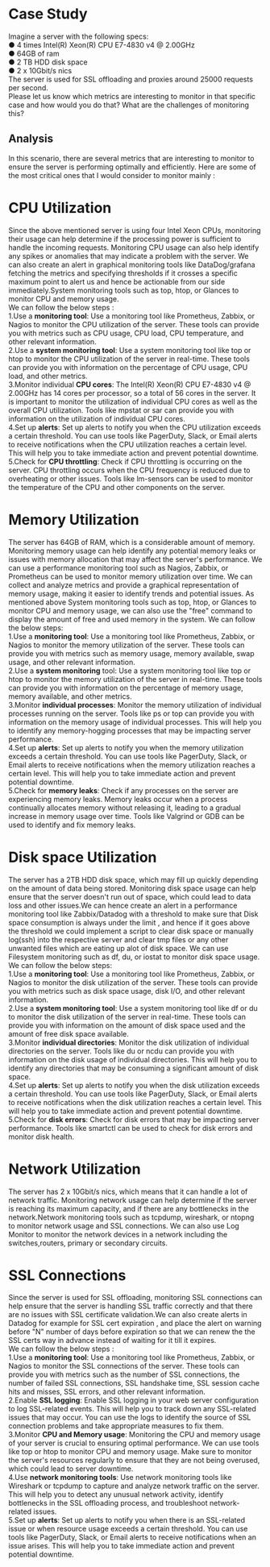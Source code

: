 # Case Study  
Imagine a server with the following specs:  
● 4 times Intel(R) Xeon(R) CPU E7-4830 v4 @ 2.00GHz  
● 64GB of ram  
● 2 TB HDD disk space  
● 2 x 10Gbit/s nics  
The server is used for SSL offloading and proxies around 25000 requests per second.   
Please let us know which metrics are interesting to monitor in that specific case and how would you do that? What are the challenges of monitoring this?  

## Analysis  
In this scenario, there are several metrics that are interesting to monitor to ensure the server is performing optimally and efficiently. Here are some of the most critical ones that I would consider to monitor mainly :  

# CPU Utilization
Since the above mentioned server is using four Intel Xeon CPUs, monitoring their usage can help determine if the processing power is sufficient to handle the incoming requests. Monitoring CPU usage can also help identify any spikes or anomalies that may indicate a problem with the server. We can also create an alert in graphical monitoring tools like DataDog/grafana fetching the metrics and specifying thresholds if it crosses a specific maximum point to alert us and hence be actionable from our side immediately.System monitoring tools such as top, htop, or Glances to monitor CPU and memory usage.  
We can follow the below steps :  
1.Use a **monitoring tool**: Use a monitoring tool like Prometheus, Zabbix, or Nagios to monitor the CPU utilization of the server. These tools can provide you with metrics such as CPU usage, CPU load, CPU temperature, and other relevant information.  
2.Use a **system monitoring tool**: Use a system monitoring tool like top or htop to monitor the CPU utilization of the server in real-time. These tools can provide you with information on the percentage of CPU usage, CPU load, and other metrics.  
3.Monitor individual **CPU cores**: The Intel(R) Xeon(R) CPU E7-4830 v4 @ 2.00GHz has 14 cores per processor, so a total of 56 cores in the server. It is important to monitor the utilization of individual CPU cores as well as the overall CPU utilization. Tools like mpstat or sar can provide you with information on the utilization of individual CPU cores.  
4.Set up **alerts**: Set up alerts to notify you when the CPU utilization exceeds a certain threshold. You can use tools like PagerDuty, Slack, or Email alerts to receive notifications when the CPU utilization reaches a certain level. This will help you to take immediate action and prevent potential downtime.  
5.Check for **CPU throttling**: Check if CPU throttling is occurring on the server. CPU throttling occurs when the CPU frequency is reduced due to overheating or other issues. Tools like lm-sensors can be used to monitor the temperature of the CPU and other components on the server.

# Memory Utilization  
The server has 64GB of RAM, which is a considerable amount of memory. Monitoring memory usage can help identify any potential memory leaks or issues with memory allocation that may affect the server's performance. We can use a performance monitoring tool such as Nagios, Zabbix, or Prometheus can be used to monitor memory utilization over time. We can collect and analyze metrics and provide a graphical representation of memory usage, making it easier to identify trends and potential issues. As mentioned above System monitoring tools such as top, htop, or Glances to monitor CPU and memory usage, we can also use the "free" command to display the amount of free and used memory in the system. 
We can follow the below steps:  
1.Use a **monitoring tool**: Use a monitoring tool like Prometheus, Zabbix, or Nagios to monitor the memory utilization of the server. These tools can provide you with metrics such as memory usage, memory available, swap usage, and other relevant information.  
2.Use a **system monitoring** tool: Use a system monitoring tool like top or htop to monitor the memory utilization of the server in real-time. These tools can provide you with information on the percentage of memory usage, memory available, and other metrics.  
3.Monitor **individual processes**: Monitor the memory utilization of individual processes running on the server. Tools like ps or top can provide you with information on the memory usage of individual processes. This will help you to identify any memory-hogging processes that may be impacting server performance.  
4.Set up **alerts**: Set up alerts to notify you when the memory utilization exceeds a certain threshold. You can use tools like PagerDuty, Slack, or Email alerts to receive notifications when the memory utilization reaches a certain level. This will help you to take immediate action and prevent potential downtime.  
5.Check for **memory leaks**: Check if any processes on the server are experiencing memory leaks. Memory leaks occur when a process continually allocates memory without releasing it, leading to a gradual increase in memory usage over time. Tools like Valgrind or GDB can be used to identify and fix memory leaks.  


# Disk space Utilization  
The server has a 2TB HDD disk space, which may fill up quickly depending on the amount of data being stored. Monitoring disk space usage can help ensure that the server doesn't run out of space, which could lead to data loss and other issues.We can hence create an alert in a performance monitoring tool like Zabbix/Datadog with a threshold to make sure that Disk space consumption is always under the limit , and hence if it goes above the threshold we could implement a script to clear disk space or manually log(ssh) into the respective server and clear tmp files or any other unwanted files which are eating up alot of disk space. We can use Filesystem monitoring such as df, du, or iostat to monitor disk space usage.
We can follow the below steps:  
1.Use a **monitoring tool**: Use a monitoring tool like Prometheus, Zabbix, or Nagios to monitor the disk utilization of the server. These tools can provide you with metrics such as disk space usage, disk I/O, and other relevant information.  
2.Use a **system monitoring tool**: Use a system monitoring tool like df or du to monitor the disk utilization of the server in real-time. These tools can provide you with information on the amount of disk space used and the amount of free disk space available.  
3.Monitor **individual directories**: Monitor the disk utilization of individual directories on the server. Tools like du or ncdu can provide you with information on the disk usage of individual directories. This will help you to identify any directories that may be consuming a significant amount of disk space.  
4.Set up **alerts**: Set up alerts to notify you when the disk utilization exceeds a certain threshold. You can use tools like PagerDuty, Slack, or Email alerts to receive notifications when the disk utilization reaches a certain level. This will help you to take immediate action and prevent potential downtime.  
5.Check for **disk errors**: Check for disk errors that may be impacting server performance. Tools like smartctl can be used to check for disk errors and monitor disk health.  


# Network Utilization  
The server has 2 x 10Gbit/s nics, which means that it can handle a lot of network traffic. Monitoring network usage can help determine if the server is reaching its maximum capacity, and if there are any bottlenecks in the network.Network monitoring tools such as tcpdump, wireshark, or ntopng to monitor network usage and SSL connections. We can also use Log Monitor to monitor the network devices in a network including the switches,routers, primary or secondary circuits.


# SSL Connections
Since the server is used for SSL offloading, monitoring SSL connections can help ensure that the server is handling SSL traffic correctly and that there are no issues with SSL certificate validation.We can also create alerts in Datadog for example for SSL cert expiration , and place the alert on warning before "N" number of days before expiration so that we can renew the the SSL certs way in advance instead of waiting for it till it expires.  
We can follow the below steps :  
1.Use a **monitoring tool**: Use a monitoring tool like Prometheus, Zabbix, or Nagios to monitor the SSL connections of the server. These tools can provide you with metrics such as the number of SSL connections, the number of failed SSL connections, SSL handshake time, SSL session cache hits and misses, SSL errors, and other relevant information.    
2.Enable **SSL logging**: Enable SSL logging in your web server configuration to log SSL-related events. This will help you to track down any SSL-related issues that may occur. You can use the logs to identify the source of SSL connection problems and take appropriate measures to fix them.  
3.Monitor **CPU and Memory usage**: Monitoring the CPU and memory usage of your server is crucial to ensuring optimal performance. We can use tools like top or htop to monitor CPU and memory usage. Make sure to monitor the server's resources regularly to ensure that they are not being overused, which could lead to server downtime.  
4.Use **network monitoring tools**: Use network monitoring tools like Wireshark or tcpdump to capture and analyze network traffic on the server. This will help you to detect any unusual network activity, identify bottlenecks in the SSL offloading process, and troubleshoot network-related issues.  
5.Set up **alerts**: Set up alerts to notify you when there is an SSL-related issue or when resource usage exceeds a certain threshold. You can use tools like PagerDuty, Slack, or Email alerts to receive notifications when an issue arises. This will help you to take immediate action and prevent potential downtime.  

